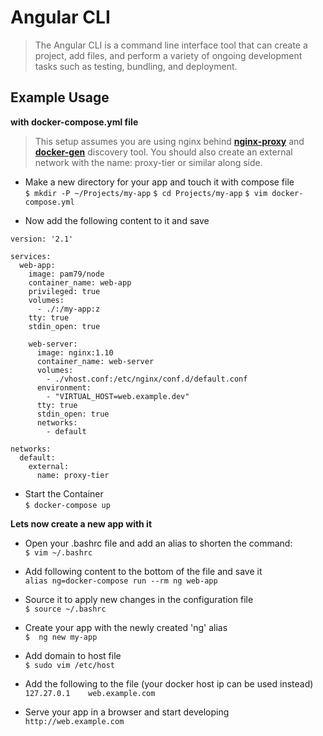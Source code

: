 # **Angular CLI**
                    
>The Angular CLI is a command line interface tool that can create a project, add files, and perform a variety of ongoing development tasks such as testing, bundling, and deployment.

                 
## Example Usage
               
**with docker-compose.yml file**
          
>This setup assumes you are using nginx behind [**nginx-proxy**](https://hub.docker.com/r/jwilder/nginx-proxy/) and [**docker-gen**](https://hub.docker.com/r/jwilder/docker-gen/) discovery tool. You should also create an external network with the name: proxy-tier or similar along side.
                         
* Make a new directory for your app and touch it with compose file          
`$ mkdir -P ~/Projects/my-app`
`$ cd Projects/my-app`
`$ vim docker-compose.yml`
               
               
* Now add the following content to it and save
          
```shell
version: '2.1'

services:
  web-app:
    image: pam79/node
    container_name: web-app
    privileged: true
    volumes:
      - ./:/my-app:z
    tty: true
    stdin_open: true

    web-server:
      image: nginx:1.10
      container_name: web-server
      volumes:
        - ./vhost.conf:/etc/nginx/conf.d/default.conf
      environment:
        - "VIRTUAL_HOST=web.example.dev"
      tty: true
      stdin_open: true
      networks:
        - default

networks:
  default:
    external:
      name: proxy-tier
```
          
                         
* Start the Container          
`$ docker-compose up`
          
                           
**Lets now create a new app with it**          
                        
* Open your .bashrc file and add an alias to shorten the command:          
`$ vim ~/.bashrc`
          
                         
* Add following content to the bottom of the file and save it          
`alias ng=docker-compose run --rm ng web-app`
          
                         
* Source it to apply new changes in the configuration file          
`$ source ~/.bashrc`
          
                         
* Create your app with the newly created 'ng' alias                  
`$  ng new my-app`
          
                         
* Add domain to host file                     
`$ sudo vim /etc/host` 
          

* Add the following to the file (your docker host ip can be used instead)      
`127.27.0.1    web.example.com`
          
          
* Serve your app in a browser and start developing                 
`http://web.example.com` 
